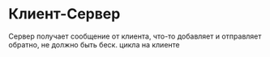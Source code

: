 # Клиент-Сервер 

Сервер получает сообщение от клиента, что-то добавляет и отправляет обратно, не должно быть беск. цикла на клиенте
